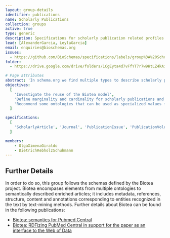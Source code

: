 ```yaml
---
layout: group-details
identifier: publications
name: Scholarly Publications
collection: groups
active: true
type: generic
description: Specifications for scholarly publication related profiles
lead: [AlexanderGarcia, LeylaGarcia]
email: enquiries@bioschemas.org
issues:
  - https://github.com/BioSchemas/specifications/labels/group%3A%20Scholarly%20Publication
folder:
  - https://drive.google.com/drive/folders/1CgEyta4d7vFfYT7r7w9HtLZ4kAidDmJI

# Page attributes
abstract: 'In schema.org we find multiple types to describe scholarly publications. This group aims to define the profiles for those most relevant for publications in sciences, particularly the Life Sciences. '
objectives:
  [
    'Investigate the reuse of the Biotea model',
    'Define marginality and cardinality for scholarly publications and related types such as journal, publication issue and publication volume',
    'Recommend some ontologies that can be used as specialized values for some properties'
  ]

specifications:
  [
    'ScholarlyArticle', 'Journal', 'PublicationIssue', 'PublicationVolume', 'SemanticTextAnnotation'
  ]

members:
    - OlgaXimenaGiraldo
    - DietrichRebholzSchuhmann
---
```


<h2>Further Details</h2>
<p>In order to do so, this group follows the schemas defined by the <a herf='http://biotea.github.io/'>Biotea project</a>. Biotea encompases elements from multiple ontologies to semantically described enriched articles; it includes metadata, references, structure, content and annotations corresponding to entities recognized in the text by text-mining methods. Further details about Biotea can be found in the following publications:</p>
<ul>
  <li><a href="https://peerj.com/articles/4201/">Biotea: semantics for Pubmed Central</a></li>
  <li><a href="https://jbiomedsem.biomedcentral.com/articles/10.1186/2041-1480-4-S1-S5">Biotea: RDFizing PubMed Central in support for the paper as an interface to the Web of Data</a></li>
</ul>
